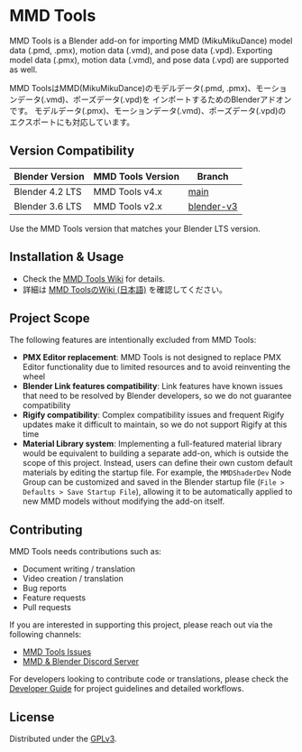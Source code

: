 # MMD Tools
MMD Tools is a Blender add-on for importing MMD (MikuMikuDance) model data (.pmd, .pmx), motion data (.vmd), and pose data (.vpd).
Exporting model data (.pmx), motion data (.vmd), and pose data (.vpd) are supported as well.

MMD ToolsはMMD(MikuMikuDance)のモデルデータ(.pmd, .pmx)、モーションデータ(.vmd)、ポーズデータ(.vpd)を
インポートするためのBlenderアドオンです。
モデルデータ(.pmx)、モーションデータ(.vmd)、ポーズデータ(.vpd)のエクスポートにも対応しています。

## Version Compatibility
| Blender Version | MMD Tools Version | Branch      |
|-----------------|-------------------|-------------|
| Blender 4.2 LTS | MMD Tools v4.x    | [main](https://github.com/MMD-Blender/blender_mmd_tools) |
| Blender 3.6 LTS | MMD Tools v2.x    | [blender-v3](https://github.com/MMD-Blender/blender_mmd_tools/tree/blender-v3) |

Use the MMD Tools version that matches your Blender LTS version.

## Installation & Usage
- Check the [MMD Tools Wiki](https://mmd-blender.fandom.com/wiki/MMD_Tools) for details.
- 詳細は [MMD ToolsのWiki (日本語)](https://mmd-blender.fandom.com/ja/wiki/MMD_Tools) を確認してください。

## Project Scope
The following features are intentionally excluded from MMD Tools:

- **PMX Editor replacement**: MMD Tools is not designed to replace PMX Editor functionality due to limited resources and to avoid reinventing the wheel
- **Blender Link features compatibility**: Link features have known issues that need to be resolved by Blender developers, so we do not guarantee compatibility
- **Rigify compatibility**: Complex compatibility issues and frequent Rigify updates make it difficult to maintain, so we do not support Rigify at this time
- **Material Library system**: Implementing a full-featured material library would be equivalent to building a separate add-on, which is outside the scope of this project. Instead, users can define their own custom default materials by editing the startup file. For example, the `MMDShaderDev` Node Group can be customized and saved in the Blender startup file (`File > Defaults > Save Startup File`), allowing it to be automatically applied to new MMD models without modifying the add-on itself.

## Contributing
MMD Tools needs contributions such as:

- Document writing / translation
- Video creation / translation
- Bug reports
- Feature requests
- Pull requests

If you are interested in supporting this project, please reach out via the following channels:
- [MMD Tools Issues](https://github.com/MMD-Blender/blender_mmd_tools/issues)
- [MMD & Blender Discord Server](https://discord.gg/zRgUkuaPWw)

For developers looking to contribute code or translations, please check the [Developer Guide](DEVELOPER_GUIDE.md) for project guidelines and detailed workflows.

## License
Distributed under the [GPLv3](LICENSE).
